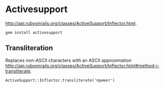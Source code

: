 # Activesupport

<http://api.rubyonrails.org/classes/ActiveSupport/Inflector.html>.

    gem install activesupport

## Transliteration

Replaces non-ASCII characters with an ASCII approximation
<http://api.rubyonrails.org/classes/ActiveSupport/Inflector.html#method-i-transliterate>.

    ActiveSupport::Inflector.transliterate('привет')
